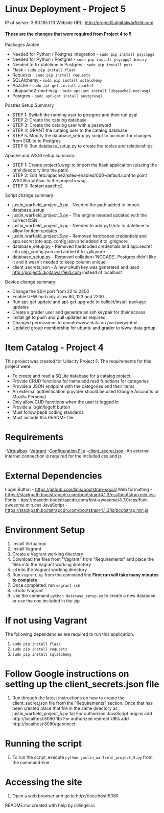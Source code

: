 # Linux Deployment - Project 5

IP of server: 3.90.185.173
Website URL: http://project5.digitalwarfield.com

#### These are the changes that were required from Project 4 to 5
Packages Added
- Needed for Python / Postgres integration - `sudo pip install psycopg2`
- Needed for Python / Postgres - `sudo pip install psycopg2-binary`
- Needed to fix datetime in Postgres - `sudo pip install pytz`
- Flask - `sudo pip install flask`
- Requests - `sudo pip install requests`
- SQLAlchemy - `sudo pip install sqlalchemy`
- Apache - `sudo apt-get install apache2`
- Libapache2-mod-wsgi - `sudo apt-get install libapache2-mod-wsgi`
- Postgres - `sudo apt-get install postgresql`

Postres Setup Summary
- STEP 1: Switch the running user to postgres and then run psql
- STEP 2: Create the catalog database
- STEP 3: Create the catalog user with a password
- STEP 4: GRANT the catalog user to the catalog database
- STEP 5: Modify the database_setup.py script to account for changes from SQLite to Postgres
- STEP 6: Run database_setup.py to create the tables and relationships

Apache and WSGI setup summary:
- STEP 1: Create project5.wsgi to import the flask application (placing the html directory into the path)
- STEP 2: Edit /etc/apache2/sites-enabled/000-default.conf to point WSGIScriptAlias to the project5.wsgi
- STEP 3: Restart apache2

Script change summary:
- justin_warfield_project_5.py - Needed the path added to import database_setup
- justin_warfield_project_5.py - The engine needed updated with the correct DSN
- justin_warfield_project_5.py - Needed to add pytz/utc to datetime to allow for item updates
- justin_warfield_project_5.py - Removed hardcoded credentials and app.secret into app_config.json and added it to .gitignore
- database_setup.py - Removed hardcoded credentials and app.secret into app_config.json and added it to .gitignore
- database_setup.py - Removed collation='NOCASE'.  Postgres didn't like it and it wasn't needed to keep column unique
- client_secrets.json - A new oAuth key was generated and used http://project5.digitalwarfield.com instead of localhost

Device change summary:
- Change the SSH port from 22 to 2200
- Enable UFW and only allow 80, 123 and 2200
- Run apt-get update and apt-get upgrade to collect/install package updates
- Create a grader user and generate an ssh keypair for their access
- Install git to push and pull updates as required
- Changed permissions to ubuntu:www-data on /var/www/html
- Updated group membership for ubuntu and grader to www-data group

# Item Catalog - Project 4

This project was created for Udacity Project 5.  The requirements for this project were:  

  - To create and read a SQLite database for a catalog project.
  - Provide CRUD functions for items and read functions for categories
  - Provide a JSON endpoint with the categories and their items
  - An external authentication provider should be used (Google Accounts or Mozilla Persona)
  - Only allow CUD functions when the user is logged in
  - Provide a login/logoff button
  - Must follow pep8 coding standards
  - Must include this README file
# Requirements
-[Virtualbox](https://www.virtualbox.org)
-[Vagrant](https://www.vagrantup.com/downloads.html)
-[Configuration File]("https://github.com/udacity/fullstack-nanodegree-vm/tree/master/vagrant")
-[client_secret.json]("https://developers.google.com/api-client-library/python/auth/web-app#creatingcred")
-An external internet connection is required for the included css and js

# External Dependencies
Login Button - https://github.com/lipis/bootstrap-social
Web formatting - https://stackpath.bootstrapcdn.com/bootstrap/4.1.3/css/bootstrap.min.css
Fonts - ttps://maxcdn.bootstrapcdn.com/font-awesome/4.7.0/css/font-awesome.min.css
JavaScript - https://stackpath.bootstrapcdn.com/bootstrap/4.1.3/js/bootstrap.min.js

# Environment Setup
1) Install Virtualbox
2) Install Vagrant
3) Create a Vagrant working directory
3) Download the files from "Vagrant" from "Requirements" and place the files into the Vagrant working directory
4) `cd` into the Vagrant working directory
5) Run `vagrant up` from the command line **First run will take many minutes to complete**
6) Once completed, run `vagrant ssh`
7) `cd` into /vagrant
8) Use the command `python database_setup.py` to create a new database or use the one included in the zip

# If not using Vagrant
The following dependencies are required to run this application.
1) `sudo pip install flask`
2) `sudo pip install requests`
3) `sudo pip install sqlalchemy`
# Follow Google instructions on setting up the client_secrets.json file
1) Run through the latest instructions on how to create the client_secret.json file from the "Requirements" section.  Once that has been created place that file in the same directory as justin_warfield_project_5.py
1a) For authorized JavaScript origins add http://localhost:8080
1b) For authorized redirect URIs add http://localhost:8080/gconnect

# Running the script
1) To run the script, execute `python justin_warfield_project_5.py` from the command-line

# Accessing the site
1) Open a web browser and go to http://localhost:8080

README.md created with help by dillinger.io
